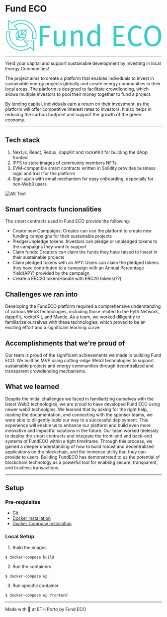 # Fund ECO

![FundECO Logo](./services/frontend/public/fundeco-logo.png)

____________________
Yield your capital and support sustainable development by investing in local Energy Communities!

The project aims to create a platform that enables individuals to invest in sustainable energy projects globally and create energy communities in their local areas. The platform is designed to facilitate crowdlending, which allows multiple investors to pool their money together to fund a project. 

By lending capital, individuals earn a return on their investment, as the platform will offer competitive interest rates to investors. It also helps in reducing the carbon footprint and support the growth of the green economy.
___________________
## Tech stack

1.	Next.js, React, Redux, dappKit and rocketKit for building the dApp fronted 
2.	IPFS to store images of community members NFTs
3.	EVM-compatible smart contracts written in Solidity provides business logic and trust for the platform
4.	Sign-up/in with email mechanism for easy onboarding, especially for non-Web3 users

![Alt Text](https://gateway.ipfs.io/ipfs/bafkreigygl7zdexojy5nlb2fkarfhs2al73vq3d5egwtovtjf4gaqd7xm4)

## Smart contracts funcionalities

The smart contracts used in Fund ECO provide the following:

- Create new Campaigns: Creates can use the platform to create new funding campaigns for their sustainable projects
- Pledge/Unpledge tokens: Investors can pledge or unpledged tokens to the campaigns they want to support
- Claim funds: Creators can claim the funds they have raised to invest in their sustainable projects
- Claim pledged tokens with an APY:  Users can claim the pledged tokens they have contributed to a campaign with an Annual Percentage Yield(APY) provided by the campaign
- Create a ERC20 token/Handle with ERC20 tokens(??)

## Challenges we ran into

Developing the FundECO platform required a comprehensive understanding of various Web3 technologies, including those related to the Pyth Network, dappKit, rocketKit, and Mantle. As a team, we worked diligently to familiarize ourselves with these technologies, which proved to be an exciting effort and a significant learning curve.  

## Accomplishments that we're proud of

Our team is proud of the significant achievements we made in building Fund ECO. We built an MVP using cutting-edge Web3 technologies to support sustainable projects and energy communities through decentralized and transparent crowdlending mechanisms.

## What we learned

Despite the initial challenges we faced in familiarizing ourselves with the latest Web3 technologies, we are proud to have developed Fund ECO using newer web3 technolgies.  We learned that by asking for the right help, reading the documentation, and connecting with the sponsor teams, we were able to diligently build our way to a successful deployment. This experience will enable us to enhance our platform and build even more innovative and impactful solutions in the future.
Our team worked tirelessly to deploy the smart contracts and integrate the front-end and back-end systems of FundECO within a tight timeframe. Through this process, we gained a deeper understanding of how to build robust and decentralized applications on the blockchain, and the immense utility that they can provide to users. Building FundECO has demonstrated to us the potential of blockchain technology as a powerful tool for enabling secure, transparent, and trustless transactions.


____________________
## Setup

### Pre-requisites

- [Git](https://git-scm.com/book/en/v2/Getting-Started-Installing-Git)
- [Docker Installation](https://docs.docker.com/engine/install/)
- [Docker Compose Installation](https://docs.docker.com/compose/install/)

### Local Setup

1. Build the images

```
$ docker-compose build
```

2. Run the containers

```
$ docker-compose up
```

3. Run specific container

```
$ docker-compose up frontend
```



-----

Made with 💚 at ETH Porto by Fund ECO
